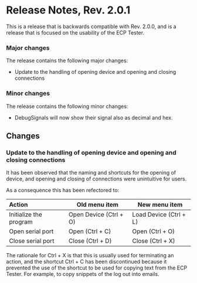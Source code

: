 # Release Notes, Rev. 2.0.1

This is a release that is backwards compatible with Rev. 2.0.0, and is a release that
is focused on the usability of the ECP Tester.

### Major changes

The release contains the following major changes:

* Update to the handling of opening device and opening and closing connections

### Minor changes

The release contains the following minor changes:

* DebugSignals will now show their signal also as decimal and hex.

## Changes

### Update to the handling of opening device and opening and closing connections

It has been observed that the naming and shortcuts for the opening of device, and opening and closing of connections were unintuitive for users.

As a consequence this has been refectored to:

| Action                 | Old menu item          | New menu item          |
|:-----------------------|------------------------|------------------------|
| Initialize the program | Open Device (Ctrl + O) | Load Device (Ctrl + L) |
| Open serial port       | Open (Ctrl + C)        | Open (Ctrl + O)        |
| Close serial port      | Close (Ctrl + D)       | Close (Ctrl + X)       |

The rationale for Ctrl + X is that this is usually used for terminating an action, and the shortcut Ctrl + C has been discontinued because it prevented the use of the shortcut to be used for copying text from the ECP Tester. For example, to copy snippets of the log out into emails.

